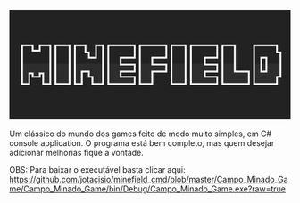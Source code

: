 ![Logo](minefield_title.png)

Um clássico do mundo dos games feito de modo muito simples, em C# console application.
O programa está bem completo, mas quem desejar adicionar melhorias fique a vontade.

OBS: Para baixar o executável basta clicar aqui: https://github.com/jotacisio/minefield_cmd/blob/master/Campo_Minado_Game/Campo_Minado_Game/bin/Debug/Campo_Minado_Game.exe?raw=true
